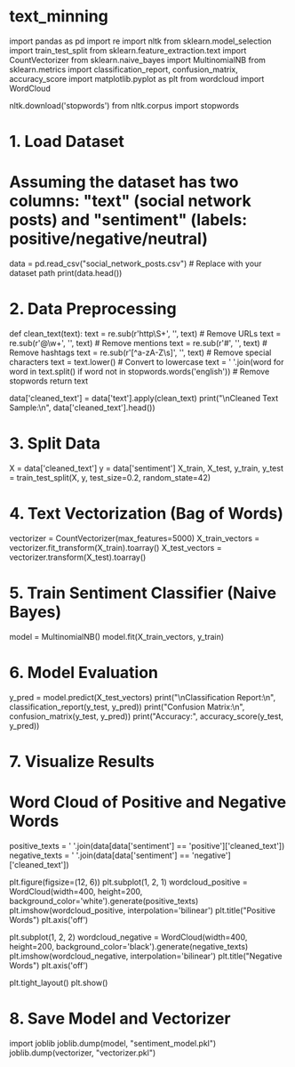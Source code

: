 # text_minning
import pandas as pd
import re
import nltk
from sklearn.model_selection import train_test_split
from sklearn.feature_extraction.text import CountVectorizer
from sklearn.naive_bayes import MultinomialNB
from sklearn.metrics import classification_report, confusion_matrix, accuracy_score
import matplotlib.pyplot as plt
from wordcloud import WordCloud

nltk.download('stopwords')
from nltk.corpus import stopwords

# 1. Load Dataset
# Assuming the dataset has two columns: "text" (social network posts) and "sentiment" (labels: positive/negative/neutral)
data = pd.read_csv("social_network_posts.csv")  # Replace with your dataset path
print(data.head())

# 2. Data Preprocessing
def clean_text(text):
    text = re.sub(r'http\S+', '', text)  # Remove URLs
    text = re.sub(r'@\w+', '', text)  # Remove mentions
    text = re.sub(r'#', '', text)  # Remove hashtags
    text = re.sub(r'[^a-zA-Z\s]', '', text)  # Remove special characters
    text = text.lower()  # Convert to lowercase
    text = ' '.join(word for word in text.split() if word not in stopwords.words('english'))  # Remove stopwords
    return text

data['cleaned_text'] = data['text'].apply(clean_text)
print("\nCleaned Text Sample:\n", data['cleaned_text'].head())

# 3. Split Data
X = data['cleaned_text']
y = data['sentiment']
X_train, X_test, y_train, y_test = train_test_split(X, y, test_size=0.2, random_state=42)

# 4. Text Vectorization (Bag of Words)
vectorizer = CountVectorizer(max_features=5000)
X_train_vectors = vectorizer.fit_transform(X_train).toarray()
X_test_vectors = vectorizer.transform(X_test).toarray()

# 5. Train Sentiment Classifier (Naive Bayes)
model = MultinomialNB()
model.fit(X_train_vectors, y_train)

# 6. Model Evaluation
y_pred = model.predict(X_test_vectors)
print("\nClassification Report:\n", classification_report(y_test, y_pred))
print("Confusion Matrix:\n", confusion_matrix(y_test, y_pred))
print("Accuracy:", accuracy_score(y_test, y_pred))

# 7. Visualize Results
# Word Cloud of Positive and Negative Words
positive_texts = ' '.join(data[data['sentiment'] == 'positive']['cleaned_text'])
negative_texts = ' '.join(data[data['sentiment'] == 'negative']['cleaned_text'])

plt.figure(figsize=(12, 6))
plt.subplot(1, 2, 1)
wordcloud_positive = WordCloud(width=400, height=200, background_color='white').generate(positive_texts)
plt.imshow(wordcloud_positive, interpolation='bilinear')
plt.title("Positive Words")
plt.axis('off')

plt.subplot(1, 2, 2)
wordcloud_negative = WordCloud(width=400, height=200, background_color='black').generate(negative_texts)
plt.imshow(wordcloud_negative, interpolation='bilinear')
plt.title("Negative Words")
plt.axis('off')

plt.tight_layout()
plt.show()

# 8. Save Model and Vectorizer
import joblib
joblib.dump(model, "sentiment_model.pkl")
joblib.dump(vectorizer, "vectorizer.pkl")
